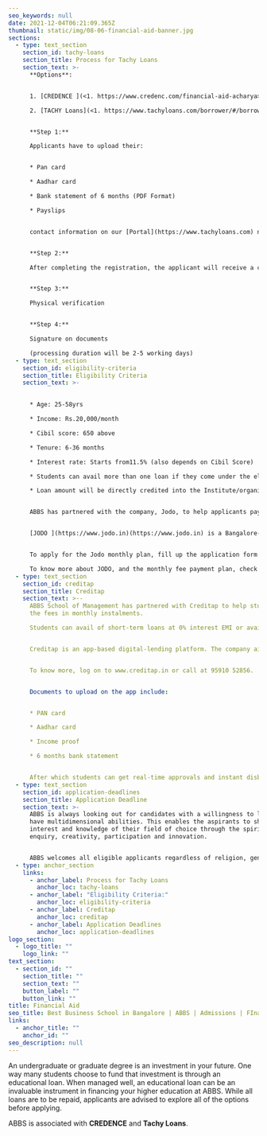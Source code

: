 ```yaml
---
seo_keywords: null
date: 2021-12-04T06:21:09.365Z
thumbnail: static/img/08-06-financial-aid-banner.jpg
sections:
  - type: text_section
    section_id: tachy-loans
    section_title: Process for Tachy Loans
    section_text: >-
      **Options**:


      1. [CREDENCE ](<1. https://www.credenc.com/financial-aid-acharya>)

      2. [TACHY Loans](<1. https://www.tachyloans.com/borrower/#/borrower_signup>) 


      **Step 1:**

      Applicants have to upload their:


      * Pan card

      * Aadhar card

      * Bank statement of 6 months (PDF Format)

      * Payslips


      contact information on our [Portal](https://www.tachyloans.com) needs to be filled.


      **Step 2:**

      After completing the registration, the applicant will receive a confirmation regarding eligibility (received on the same day) 


      **Step 3:**

      Physical verification


      **Step 4:**

      Signature on documents

      (processing duration will be 2-5 working days)
  - type: text_section
    section_id: eligibility-criteria
    section_title: Eligibility Criteria
    section_text: >-
      

      * Age: 25-58yrs

      * Income: Rs.20,000/month 

      * Cibil score: 650 above

      * Tenure: 6-36 months

      * Interest rate: Starts from11.5% (also depends on Cibil Score)

      * Students can avail more than one loan if they come under the eligibility criteria.

      * Loan amount will be directly credited into the Institute/organization’s current bank account.


      ABBS has partnered with the company, Jodo, to help applicants pay the fees in monthly instalments. With Jodo, you can pay fees every month at 0% interest. The college takes care of the interest charges.


      [JODO ](https://www.jodo.in)(https://www.jodo.in) is a Bangalore-based company and works with 70+ institutes in Bangalore.


      To apply for the Jodo monthly plan, fill up the application form on the app jodo.in.

      To know more about JODO, and the monthly fee payment plan, check out <https://tinyurl.com/yxqt98zm> or call them at 9606108182.
  - type: text_section
    section_id: creditap
    section_title: Creditap
    section_text: >--
      ABBS School of Management has partnered with Creditap to help students pay
      the fees in monthly instalments. 

      Students can avail of short-term loans at 0% interest EMI or avail of long-term Education loans (for meritorious students).


      Creditap is an app-based digital-lending platform. The company aims to redefine fee payments through reliable technology with an online loan facility that comes with zero paperwork and zero hassle.


      To know more, log on to www.creditap.in or call at 95910 52856. 


      Documents to upload on the app include: 


      * PAN card

      * Aadhar card

      * Income proof

      * 6 months bank statement


      After which students can get real-time approvals and instant disbursal of fees to the institute.
  - type: text_section
    section_id: application-deadlines
    section_title: Application Deadline
    section_text: >-
      ABBS is always looking out for candidates with a willingness to learn and
      have multidimensional abilities. This enables the aspirants to shape the
      interest and knowledge of their field of choice through the spirit of
      enquiry, creativity, participation and innovation.


      ABBS welcomes all eligible applicants regardless of religion, gender or financial status to build an exciting, dynamic and diverse student community. All qualified applicants will be invited through a formal interview call letter for the selection process.
  - type: anchor_section
    links:
      - anchor_label: Process for Tachy Loans
        anchor_loc: tachy-loans
      - anchor_label: "Eligibility Criteria:"
        anchor_loc: eligibility-criteria
      - anchor_label: Creditap
        anchor_loc: creditap
      - anchor_label: Application Deadlines
        anchor_loc: application-deadlines
logo_section:
  - logo_title: ""
    logo_link: ""
text_section:
  - section_id: ""
    section_title: ""
    section_text: ""
    button_label: ""
    button_link: ""
title: Financial Aid
seo_title: Best Business School in Bangalore | ABBS | Admissions | FInancial Aid
links:
  - anchor_title: ""
    anchor_id: ""
seo_description: null
---
```

An undergraduate or graduate degree is an investment in your future. One way many students choose to fund that investment is through an educational loan. When managed well, an educational loan can be an invaluable instrument in financing your higher education at ABBS. While all loans are to be repaid, applicants are advised to explore all of the options before applying. 

ABBS is associated with **CREDENCE** and **Tachy Loans**.